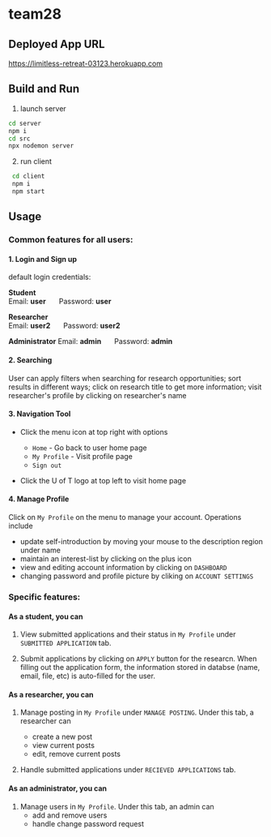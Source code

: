 # team28


## Deployed App URL
https://limitless-retreat-03123.herokuapp.com


## Build and Run
1. launch server
```bash
cd server
npm i
cd src
npx nodemon server
```
2. run client
```bash
 cd client
 npm i
 npm start
```

## Usage
### Common features for all users:

#### 1. Login and Sign up
default login credentials:

**Student**  
Email: **user** &ensp; &ensp; Password: **user**

**Researcher**  
Email: **user2** &ensp; &ensp; Password: **user2**

**Administrator** 
Email: **admin** &ensp; &ensp; Password: **admin**

#### 2. Searching
User can apply filters when searching for research opportunities; sort results in different ways; click on research title to get more information; visit researcher's profile by clicking on researcher's name

#### 3. Navigation Tool

* Click the menu icon at top right with options
  * `Home` - Go back to user home page
  * `My Profile` - Visit profile page
  * `Sign out`
  
* Click the U of T logo at top left to visit home page

#### 4. Manage Profile
Click on `My Profile` on the menu to manage your account. Operations include
  * update self-introduction by moving your mouse to the description region under name
  * maintain an interest-list by clicking on the plus icon
  * view and editing account information by clicking on `DASHBOARD`
  * changing password and profile picture by cliking on `ACCOUNT SETTINGS`
  
  
### Specific features:
#### As a student, you can

 1. View submitted applications and their status in `My Profile` under `SUBMITTED APPLICATION` tab.
    
 2. Submit applications by clicking on `APPLY` button for the researcn. When filling out the application form, the information stored in databse (name, email, file, etc) is auto-filled for the user.

#### As a researcher, you can

 1. Manage posting in `My Profile` under `MANAGE POSTING`. Under this tab, a researcher can
    * create a new post
    * view current posts
    * edit, remove current posts
 
 2. Handle submitted applications under `RECIEVED APPLICATIONS` tab.

#### As an administrator, you can

1. Manage users in `My Profile`. Under this tab, an admin can
    * add and remove users
    * handle change password request
